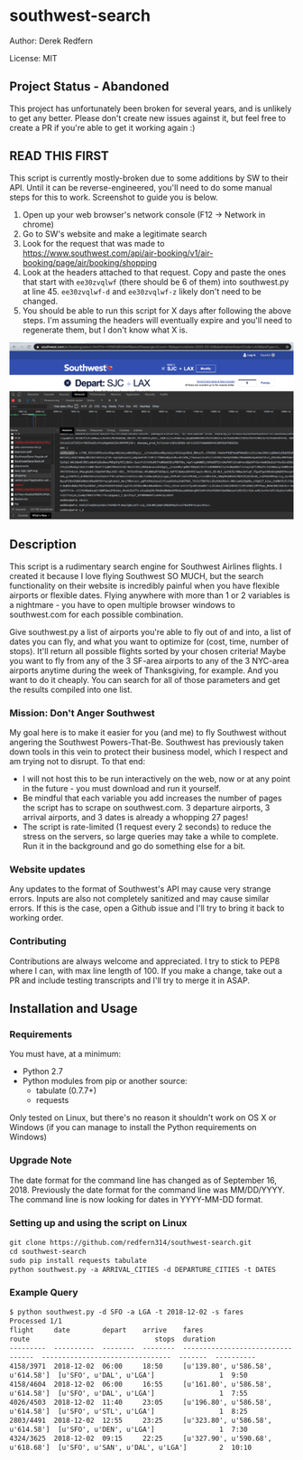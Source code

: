 southwest-search
================

Author: Derek Redfern

License: MIT

## Project Status - Abandoned
This project has unfortunately been broken for several years, and is unlikely to get any better. Please don't create new issues against it, but feel free to create a PR if you're able to get it working again :)

## READ THIS FIRST
This script is currently mostly-broken due to some additions by SW to their API. Until it can be reverse-engineered, you'll need to do some manual steps for this to work. Screenshot to guide you is below.
1. Open up your web browser's network console (F12 -> Network in chrome)
2. Go to SW's website and make a legitimate search
3. Look for the request that was made to https://www.southwest.com/api/air-booking/v1/air-booking/page/air/booking/shopping
4. Look at the headers attached to that request. Copy and paste the ones that start with `ee30zvqlwf` (there should be 6 of them) into southwest.py at line 45. `ee30zvqlwf-d` and `ee30zvqlwf-z` likely don't need to be changed.
5. You should be able to run this script for X days after following the above steps. I'm assuming the headers will eventually expire and you'll need to regenerate them, but I don't know what X is.

![Header inspection](headers.png)

## Description
This script is a rudimentary search engine for Southwest Airlines flights. I created it because I love flying Southwest SO MUCH, but the search functionality on their website is incredibly painful when you have flexible airports or flexible dates. Flying anywhere with more than 1 or 2 variables is a nightmare - you have to open multiple browser windows to southwest.com for each possible combination.

Give southwest.py a list of airports you're able to fly out of and into, a list of dates you can fly, and what you want to optimize for (cost, time, number of stops). It'll return all possible flights sorted by your chosen criteria! Maybe you want to fly from any of the 3 SF-area airports to any of the 3 NYC-area airports anytime during the week of Thanksgiving, for example. And you want to do it cheaply. You can search for all of those parameters and get the results compiled into one list.

### Mission: Don't Anger Southwest
My goal here is to make it easier for you (and me) to fly Southwest without angering the Southwest Powers-That-Be. Southwest has previously taken down tools in this vein to protect their business model, which I respect and am trying not to disrupt. To that end:

* I will not host this to be run interactively on the web, now or at any point in the future - you must download and run it yourself.
* Be mindful that each variable you add increases the number of pages the script has to scrape on southwest.com. 3 departure airports, 3 arrival airports, and 3 dates is already a whopping 27 pages!
* The script is rate-limited (1 request every 2 seconds) to reduce the stress on the servers, so large queries may take a while to complete. Run it in the background and go do something else for a bit.

### Website updates
Any updates to the format of Southwest's API may cause very strange errors. Inputs are also not completely sanitized and may cause similar errors. If this is the case, open a Github issue and I'll try to bring it back to working order.

### Contributing
Contributions are always welcome and appreciated. I try to stick to PEP8 where I can, with max line length of 100. If you make a change, take out a PR and include testing transcripts and I'll try to merge it in ASAP.

## Installation and Usage
### Requirements
You must have, at a minimum:

* Python 2.7
* Python modules from pip or another source:
    * tabulate (0.7.7+)
    * requests

Only tested on Linux, but there's no reason it shouldn't work on OS X or Windows (if you can manage to install the Python requirements on Windows)

### Upgrade Note
The date format for the command line has changed as of September 16, 2018. Previously the date format for the command line was MM/DD/YYYY. The command line is now looking for dates in YYYY-MM-DD format.

### Setting up and using the script on Linux
```
git clone https://github.com/redfern314/southwest-search.git
cd southwest-search
sudo pip install requests tabulate
python southwest.py -a ARRIVAL_CITIES -d DEPARTURE_CITIES -t DATES
```

### Example Query
```
$ python southwest.py -d SFO -a LGA -t 2018-12-02 -s fares
Processed 1/1
flight     date        depart    arrive    fares                              route                               stops  duration
---------  ----------  --------  --------  ---------------------------------  --------------------------------  -------  ----------
4158/3971  2018-12-02  06:00     18:50     [u'139.80', u'586.58', u'614.58']  [u'SFO', u'DAL', u'LGA']                1  9:50
4158/4604  2018-12-02  06:00     16:55     [u'161.80', u'586.58', u'614.58']  [u'SFO', u'DAL', u'LGA']                1  7:55
4026/4503  2018-12-02  11:40     23:05     [u'196.80', u'586.58', u'614.58']  [u'SFO', u'STL', u'LGA']                1  8:25
2803/4491  2018-12-02  12:55     23:25     [u'323.80', u'586.58', u'614.58']  [u'SFO', u'DEN', u'LGA']                1  7:30
4324/3625  2018-12-02  09:15     22:25     [u'327.90', u'590.68', u'618.68']  [u'SFO', u'SAN', u'DAL', u'LGA']        2  10:10
```
